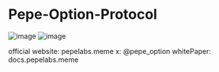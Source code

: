 # Pepe-Option-Protocol
![image](https://github.com/PepeLabs/Pepe-Option-Protocol/assets/141539490/a6f9426c-f826-4aa2-9e12-7940f66e8e40)
![image](https://github.com/PepeLabs/Pepe-Option-Protocol/assets/141539490/7ffbda3a-a6d9-4eb1-b78a-0685e8aa4678)


official website: pepelabs.meme
x: @pepe_option
whitePaper: docs.pepelabs.meme
